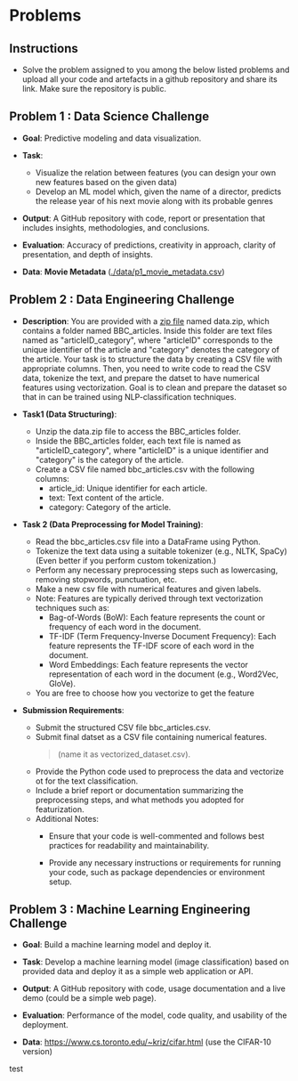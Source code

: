 # Problems

## Instructions

  - Solve the problem assigned to you among the below listed problems and upload all your code and artefacts in a github repository and share its link. Make sure the repository is public.

## Problem 1 : Data Science Challenge

  - **Goal**: Predictive modeling and data visualization.
  - **Task**: 
    - Visualize the relation between features (you can design your own new features based on the given data)
	- Develop an ML model which, given the name of a director, predicts the release year of his next movie along with its probable genres
  - **Output**: A GitHub repository with code, report or presentation that includes insights, methodologies, and conclusions.
  - **Evaluation**: Accuracy of predictions, creativity in approach, clarity of presentation, and depth of insights.

  - **Data**: **Movie Metadata** ([./data/p1_movie_metadata.csv](./data/p1_movie_metadata.csv))

## Problem 2 : Data Engineering Challenge 



  - **Description**: You are provided with a [zip file](./data/data.zip) named data.zip, which contains a folder named BBC_articles. Inside this folder are text files named as "articleID_category", where "articleID" corresponds to the unique identifier of the article and "category" denotes the category of the article. Your task is to structure the data by creating a CSV file with appropriate columns. Then, you need to write code to read the CSV data, tokenize the text, and prepare the datset to have numerical features using vectorization. Goal is to clean and prepare the dataset so that in can be trained using NLP-classification techniques.
  - **Task1 (Data Structuring)**: 
    - Unzip the data.zip file to access the BBC_articles folder.
    - Inside the BBC_articles folder, each text file is named as "articleID_category", where "articleID" is a unique identifier and "category" is the category of the article.
    - Create a CSV file named bbc_articles.csv with the following columns:
         - article_id: Unique identifier for each article.
         - text: Text content of the article.
         - category: Category of the article.
 - **Task 2 (Data Preprocessing for Model Training)**: 
        
     - Read the bbc_articles.csv file into a DataFrame using Python.
     - Tokenize the text data using a suitable tokenizer (e.g., NLTK, SpaCy)(Even better if you perform custom tokenization.)
     - Perform any necessary preprocessing steps such as lowercasing, removing stopwords, punctuation, etc.
     - Make a new csv file with numerical features and given labels.
     - Note: Features are typically derived through text vectorization    techniques such as:
        - Bag-of-Words (BoW): Each feature represents the count or frequency of each word in the document.
        - TF-IDF (Term Frequency-Inverse Document Frequency): Each feature represents the TF-IDF score of each word in the document.
        - Word Embeddings: Each feature represents the vector representation of each word in the document (e.g., Word2Vec, GloVe). 
     - You are free to choose how you vectorize to get the feature   
  - **Submission Requirements**:
  
     - Submit the structured CSV file bbc_articles.csv.
     - Submit final datset as a CSV file containing numerical features.
        >(name it as vectorized_dataset.csv).
     - Provide the Python code used to preprocess the data and vectorize ot for the text classification.
     - Include a brief report or documentation summarizing the preprocessing steps, and what methods you adopted for featurization.
     - Additional Notes:
        - Ensure that your code is well-commented and follows best practices for readability and maintainability.
    
        - Provide any necessary instructions or requirements for running your code, such as package dependencies or environment setup.
     
## Problem 3 : Machine Learning Engineering Challenge

  - **Goal**: Build a machine learning model and deploy it.
  - **Task**: Develop a machine learning model (image classification) based on provided data and deploy it as a simple web application or API.
  - **Output**: A GitHub repository with code, usage documentation and a live demo (could be a simple web page).
  - **Evaluation**: Performance of the model, code quality, and usability of the deployment.

  - **Data**: https://www.cs.toronto.edu/~kriz/cifar.html (use the CIFAR-10 version)


test